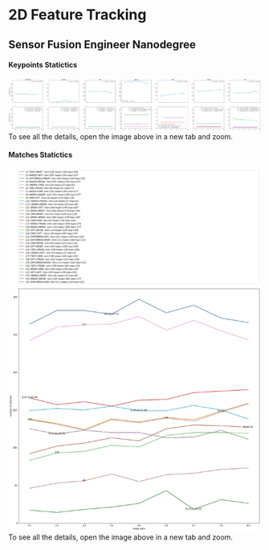 # 2D Feature Tracking
## Sensor Fusion Engineer Nanodegree

#### Keypoints Statictics
![keypoints_statistics.png](readme_images/keypoints_statistics.png)
To see all the details, open the image above in a new tab and zoom.

#### Matches Statictics
![matches_statistics.png](readme_images/matches_statistics.png)
To see all the details, open the image above in a new tab and zoom.
